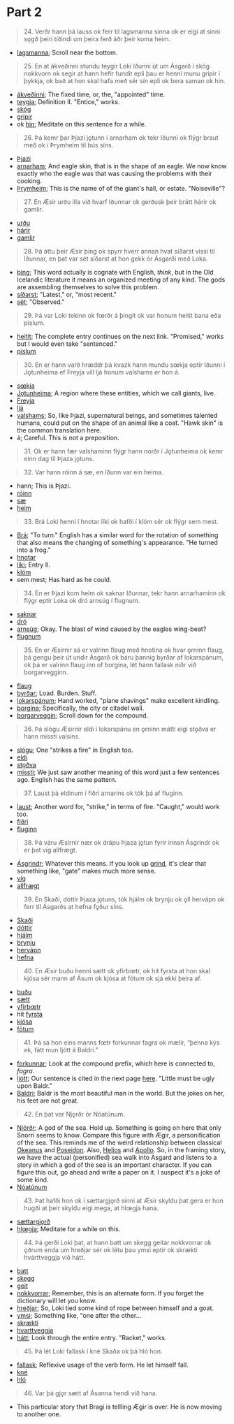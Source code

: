 # Part 2 

>24\. Verðr hann þá lauss ok ferr til lagsmanna sinna ok er eigi at sinni sǫgð þeiri tíðindi um þeira ferð áðr þeir koma heim.

* [lagsmanna](http://www.germanic-lexicon-project.org/cgi-bin/gmc_search_v3?cmd=viewthis&id=cv:b0369:19); Scroll near the bottom.

>25\. En at ákveðinni stundu teygir Loki Iðunni út um Ásgarð í skóg nokkvorn ok segir at hann hefir fundit epli þau er henni munu gripir í þykkja, ok bað at hon skal hafa með sér sín epli ok bera saman ok hin. 

* [ákveðinni](http://www.germanic-lexicon-project.org/cgi-bin/gmc_search_v3?cmd=viewthis&id=cv:b0041:46); The fixed time, or, the, "appointed" time.
* [teygja](http://www.germanic-lexicon-project.org/cgi-bin/gmc_search_v3?cmd=viewthis&id=cv:b0629:15); Definition II. "Entice," works.
* [skóg](http://www.germanic-lexicon-project.org/cgi-bin/gmc_search_v3?cmd=viewthis&id=cv:b0555:37)
* [gripir](http://www.germanic-lexicon-project.org/cgi-bin/gmc_search_v3?cmd=viewthis&id=cv:b0215:25)
* ok [hin](https://en.wiktionary.org/wiki/hinn#Old_Norse); Meditate on this sentence for a while.

>26\. Þá kemr þar Þjazi jǫtunn í arnarham ok tekr Iðunni ok flýgr braut með ok í Þrymheim til bús síns.

* [Þjazi](http://www.germanic-lexicon-project.org/cgi-bin/gmc_search_v3?cmd=viewthis&id=cv:b0739:7)
* [arnar](http://www.germanic-lexicon-project.org/cgi-bin/gmc_search_v3?cmd=viewthis&id=cv:b0767:33)[ham](http://www.germanic-lexicon-project.org/cgi-bin/gmc_search_v3?cmd=viewthis&id=cv:b0236:14); And eagle skin, that is in the shape of an eagle. We now know exactly who the eagle was that was causing the problems with their cooking.
* [Þrymheim](http://www.germanic-lexicon-project.org/cgi-bin/gmc_search_v3?cmd=viewthis&id=cv:b0747:41); This is the name of of the giant's hall, or estate. "Noiseville"?

>27\. En Æsir urðu illa við hvarf Iðunnar ok gerðusk þeir brátt hárir ok gamlir.

* [urðu](https://en.wiktionary.org/wiki/ver%C3%B0a#Old_Norse)
* [hárir](http://www.germanic-lexicon-project.org/cgi-bin/gmc_search_v3?cmd=viewthis&id=bt:b0510:17)
* [gamlir](http://www.germanic-lexicon-project.org/cgi-bin/gmc_search_v3?cmd=viewthis&id=cv:b0188:13)

>28\. Þá áttu þeir Æsir þing ok spyrr hverr annan hvat síðarst vissi til Iðunnar, en þat var sét síðarst at hon gekk ór Ásgarði með Loka.

* [þing](http://www.germanic-lexicon-project.org/cgi-bin/gmc_search_v3?cmd=viewthis&id=cv:b0736:4); This word actually is cognate with English, _think_, but in the Old Icelandic literature it means an organized meeting of any kind. The gods are assembling themselves to solve this problem.
* [síðarst](https://en.wiktionary.org/wiki/s%C3%AD%C3%B0an#Old_Norse); "Latest," or, "most recent."
* [sét](https://en.wiktionary.org/wiki/sj%C3%A1#Etymology_2); "Observed."

>29\. Þá var Loki tekinn ok fœrðr á þingit ok var honum heitit bana eða píslum.

* [heitit](http://www.germanic-lexicon-project.org/cgi-bin/gmc_search_v3?cmd=viewthis&id=cv:b0252:25); The complete entry continues on the next link. "Promised," works but I would even take "sentenced."
* [píslum](http://www.germanic-lexicon-project.org/cgi-bin/gmc_search_v3?cmd=viewthis&id=cv:b0477:21)

>30\. En er hann varð hræddr þá kvazk hann mundu sœkja eptir Iðunni í Jǫtunheima ef Freyja vill ljá honum valshams er hon á. 

* [sœkja](http://www.germanic-lexicon-project.org/cgi-bin/gmc_search_v3?cmd=viewthis&id=cv:b0617:4)
* [Jǫtunheima](http://www.germanic-lexicon-project.org/cgi-bin/gmc_search_v3?cmd=viewthis&id=cv:b0328:8); A region where these entities, which we call giants, live.
* [Freyja](https://en.wikipedia.org/wiki/Freyja)
* [ljá](http://www.germanic-lexicon-project.org/cgi-bin/gmc_search_v3?cmd=viewthis&id=cv:b0394:4)
* [valshams](http://www.germanic-lexicon-project.org/cgi-bin/gmc_search_v3?cmd=viewthis&id=cv:b0676:2); So, like Þjazi, supernatural beings, and sometimes talented humans, could put on the shape of an animal like a coat. "Hawk skin" is the common translation here.
* á; Careful. This is not a preposition.

>31\. Ok er hann fær valshaminn flýgr hann norðr í Jǫtunheima ok kemr einn dag til Þjaza jǫtuns.

>32\. Var hann róinn á sæ, en Iðunn var ein heima.

* hann; This is Þjazi.
* [róinn](http://www.germanic-lexicon-project.org/cgi-bin/gmc_search_v3?cmd=viewthis&id=cv:b0502:11)
* [sæ](http://www.germanic-lexicon-project.org/cgi-bin/gmc_search_v3?cmd=viewthis&id=cv:b0618:17)
* [heim](http://www.germanic-lexicon-project.org/cgi-bin/gmc_search_v3?cmd=viewthis&id=cv:b0251:5)

>33\. Brá Loki henni í hnotar líki ok hafði í klóm sér ok flýgr sem mest.

* [Brá](https://en.wiktionary.org/wiki/breg%C3%B0a#Old_Norse); "To turn." English has a similar word for the rotation of something that also means the changing of something's appearance. "He turned into a frog."
* [hnotar](http://www.germanic-lexicon-project.org/cgi-bin/gmc_search_v3?cmd=viewthis&id=cv:b0277:14)
* [líki](http://www.germanic-lexicon-project.org/cgi-bin/gmc_search_v3?cmd=viewthis&id=cv:b0392:21); Entry II.
* [klóm](http://www.germanic-lexicon-project.org/cgi-bin/gmc_search_v3?cmd=viewthis&id=cv:b0343:31)
* sem mest; Has hard as he could.

>34\. En er Þjazi kom heim ok saknar Iðunnar, tekr hann arnarhaminn ok flýgr eptir Loka ok dró arnsúg í flugnum.

* [saknar](http://www.germanic-lexicon-project.org/cgi-bin/gmc_search_v3?cmd=viewthis&id=cv:b0509:26)
* [dró](https://en.wiktionary.org/wiki/draga#Old_Norse)
* [arnsúg](http://www.germanic-lexicon-project.org/cgi-bin/gmc_search_v3?cmd=viewthis&id=cv:b0605:44); Okay. The blast of wind caused by the eagles wing-beat?
* [flugnum](http://www.germanic-lexicon-project.org/cgi-bin/gmc_search_v3?cmd=viewthis&id=cv:b0162:10)

>35\. En er Æsirnir sá er valrinn flaug með hnotina ok hvar ǫrninn flaug, þá gengu þeir út undir Ásgarð ok báru þannig byrðar af lokarspánum, ok þá er valrinn flaug inn of borgina, lét hann fallask niðr við borgarvegginn.

* [flaug](https://en.wiktionary.org/wiki/flj%C3%BAga#Old_Norse)
* [byrðar](http://www.germanic-lexicon-project.org/cgi-bin/gmc_search_v3?cmd=viewthis&id=cv:b0090:26); Load. Burden. Stuff.
* [lokarspánum](http://www.germanic-lexicon-project.org/cgi-bin/gmc_search_v3?cmd=viewthis&id=cv:b0397:39); Hand worked, "plane shavings" make excellent kindling.
* [borgina](http://www.germanic-lexicon-project.org/cgi-bin/gmc_search_v3?cmd=viewthis&id=cv:b0073:14); Specifically, the city or citadel wall.
* [borgarveggin](http://www.germanic-lexicon-project.org/cgi-bin/gmc_search_v3?cmd=viewthis&id=cv:b0073:14); Scroll down for the compound.

>36\. Þá slógu Æsirnir eldi í lokarspánu en ǫrninn mátti eigi stǫðva er hann missti valsins.

* [slógu](https://en.wiktionary.org/wiki/sl%C3%A1#Old_Norse); One "strikes a fire" in English too.
* [eldi](http://www.germanic-lexicon-project.org/cgi-bin/gmc_search_v3?cmd=viewthis&id=cv:b0125:42)
* [stǫðva](https://en.wiktionary.org/wiki/st%C7%AB%C3%B0va)
* [missti](http://www.germanic-lexicon-project.org/cgi-bin/gmc_search_v3?cmd=viewthis&id=cv:b0431:39); We just saw another meaning of this word just a few sentences ago. English has the same pattern.

>37\. Laust þá eldinum í fiðri arnarins ok tók þá af fluginn.

* [laust](http://www.germanic-lexicon-project.org/cgi-bin/gmc_search_v3?cmd=viewthis&id=cv:b0395:25); Another word for, "strike," in terms of fire. "Caught," would work too.
* [fiðri](http://www.germanic-lexicon-project.org/cgi-bin/gmc_search_v3?cmd=viewthis&id=cv:b0152:38)
* [fluginn](http://www.germanic-lexicon-project.org/cgi-bin/gmc_search_v3?cmd=viewthis&id=cv:b0162:10)

>38\. Þá váru Æsirnir nær ok drápu Þjaza jǫtun fyrir innan Ásgrindr ok er þat víg allfrægt.

* [Ásgrindr](http://www.germanic-lexicon-project.org/cgi-bin/gmc_search_v3?cmd=viewthis&id=cv:b0045:43); Whatever this means. If you look up [grind](http://www.germanic-lexicon-project.org/cgi-bin/gmc_search_v3?cmd=viewthis&id=cv:b0215:20), it's clear that something like, "gate" makes much more sense.
* [víg](http://www.germanic-lexicon-project.org/cgi-bin/gmc_search_v3?cmd=viewthis&id=cv:b0715:2)
* [allfrægt](http://lexicon.ff.cuni.cz/html/oi_cleasbyvigfusson/b0014.html)

>39\. En Skaði, dóttir Þjaza jǫtuns, tók hjálm ok brynju ok ǫll hervápn ok ferr til Ásgarðs at hefna fǫður síns.

* [Skaði](https://en.wikipedia.org/wiki/Ska%C3%B0i)
* [dóttir](http://www.germanic-lexicon-project.org/cgi-bin/gmc_search_v3?cmd=viewthis&id=cv:b0102:10)
* [hjálm](http://www.germanic-lexicon-project.org/cgi-bin/gmc_search_v3?cmd=viewthis&id=cv:b0266:48)
* [brynju](http://www.germanic-lexicon-project.org/cgi-bin/gmc_search_v3?cmd=viewthis&id=cv:b0084:32)
* [hervápn](http://www.germanic-lexicon-project.org/cgi-bin/gmc_search_v3?cmd=viewthis&id=cv:b0259:1)
* [hefna](http://www.germanic-lexicon-project.org/cgi-bin/gmc_search_v3?cmd=viewthis&id=cv:b0246:5)

>40\. En Æsir buðu henni sætt ok yfirbœtr, ok hit fyrsta at hon skal kjósa sér mann af Ásum ok kjósa at fótum ok sjá ekki þeira af.

* [buðu](https://en.wiktionary.org/wiki/bj%C3%B3%C3%B0a#Old_Norse)
* [sætt](http://www.germanic-lexicon-project.org/cgi-bin/gmc_search_v3?cmd=viewthis&id=cv:b0619:22)
* [yfirbœtr](http://www.germanic-lexicon-project.org/cgi-bin/gmc_search_v3?cmd=viewthis&id=cv:b0724:12)
* hit [fyrsta](http://www.germanic-lexicon-project.org/cgi-bin/gmc_search_v3?cmd=viewthis&id=cv:b0184:5)
* [kjósa](http://www.germanic-lexicon-project.org/cgi-bin/gmc_search_v3?cmd=viewthis&id=cv:b0340:53)
* [fótum](http://www.germanic-lexicon-project.org/cgi-bin/gmc_search_v3?cmd=viewthis&id=cv:b0168:51)

>41\. Þá sá hon eins manns fœtr forkunnar fagra ok mælir, “þenna kýs ek, fátt mun ljótt á Baldri.”

* [forkunnar](http://www.germanic-lexicon-project.org/cgi-bin/gmc_search_v3?cmd=viewthis&id=cv:b0164:53); Look at the compound prefix, which here is connected to, _fagra_.
* [ljótt](http://www.germanic-lexicon-project.org/cgi-bin/gmc_search_v3?cmd=viewthis&id=cv:b0395:32); Our sentence is cited in the next page [here](http://www.germanic-lexicon-project.org/cgi-bin/gmc_search_v3?cmd=viewthis&id=cv:b0396:1). "Little must be ugly upon Baldr."
* [Baldri](https://en.wikipedia.org/wiki/Baldr); Baldr is the most beautiful man in the world. But the jokes on her, his feet are not great.

>42\. En þat var Njǫrðr ór Nóatúnum.

* [Njórðr](https://en.wikipedia.org/wiki/Nj%C3%B6r%C3%B0r); A god of the sea. Hold up. Something is going on here that only Snorri seems to know. Compare this figure with Ægir, a personification of the sea. This reminds me of the weird relationship between classical [Okeanus](https://en.wikipedia.org/wiki/Oceanus) and [Poseidon](https://en.wikipedia.org/wiki/Poseidon). Also, [Helios](https://en.wikipedia.org/wiki/Helios) and [Apollo](https://en.wikipedia.org/wiki/Apollo). So, in the framing story, we have the actual (personified) sea walk into Asgard and listens to a story in which a god of the sea is an important character. If you can figure this out, go ahead and write a paper on it. I suspect it's a joke of some kind.
* [Nóatúnum](https://en.wikipedia.org/wiki/N%C3%B3at%C3%BAn_(mythology)) 

>43\. Þat hafði hon ok í sættargjǫrð sinni at Æsir skyldu þat gera er hon hugði at þeir skyldu eigi mega, at hlœgja hana.

* [sættargjǫrð](http://lexicon.ff.cuni.cz/html/oi_cleasbyvigfusson/b0518.html)
* [hlœgja](http://www.germanic-lexicon-project.org/cgi-bin/gmc_search_v3?cmd=viewthis&id=cv:b0274:47); Meditate for a while on this.

>44\. Þá gerði Loki þat, at hann batt um skegg geitar nokkvorrar ok ǫðrum enda um hreðjar sér ok létu þau ymsi eptir ok skrækti hvárttveggja við hátt.

* [batt](https://en.wiktionary.org/wiki/binda#Old_Norse)
* [skegg](http://www.germanic-lexicon-project.org/cgi-bin/gmc_search_v3?cmd=viewthis&id=cv:b0542:25)
* [geit](http://www.germanic-lexicon-project.org/cgi-bin/gmc_search_v3?cmd=viewthis&id=cv:b0196:26)
* [nokkvorrar](https://en.wiktionary.org/wiki/n%C7%ABkkurr#Old_Norse); Remember, this is an alternate form. If you forget the dictionary will let you know.
* [hreðjar](http://www.germanic-lexicon-project.org/cgi-bin/gmc_search_v3?cmd=viewthis&id=cv:b0283:2); So, Loki tied some kind of rope between himself and a goat.
* [ymsi](http://www.germanic-lexicon-project.org/cgi-bin/gmc_search_v3?cmd=viewthis&id=cv:b0727:45); Something like, "one after the other...
* [skrækti](http://www.germanic-lexicon-project.org/cgi-bin/gmc_search_v3?cmd=viewthis&id=cv:b0559:29)
* [hvarttveggja](https://en.wiktionary.org/wiki/hv%C3%A1rrtveggja)
* [hátt](http://www.germanic-lexicon-project.org/cgi-bin/gmc_search_v3?cmd=viewthis&id=cv:b0243:17); Look through the entire entry. "Racket," works.

>45\. Þá lét Loki fallask í kné Skaða ok þá hló hon. 

* [fallask](https://en.wiktionary.org/wiki/falla#Old_Norse); Reflexive usage of the verb form. He let himself fall.
* [kné](http://www.germanic-lexicon-project.org/cgi-bin/gmc_search_v3?cmd=viewthis&id=cv:b0346:4)
* [hló](https://en.wiktionary.org/wiki/hl%C3%A6ja#Old_Norse)

>46\. Var þá gjǫr sætt af Ásanna hendi við hana.

* This particular story that Bragi is tellling Ægir is over. He is now moving to another one.
